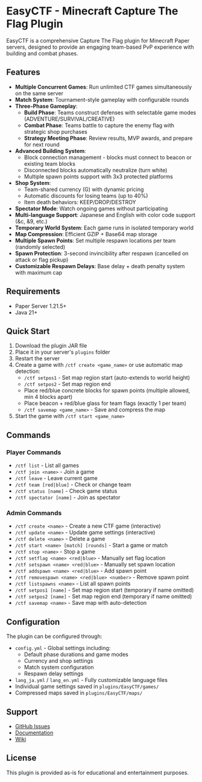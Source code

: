# EasyCTF - Minecraft Capture The Flag Plugin

EasyCTF is a comprehensive Capture The Flag plugin for Minecraft Paper servers, designed to provide an engaging team-based PvP experience with building and combat phases.

## Features

- **Multiple Concurrent Games**: Run unlimited CTF games simultaneously on the same server
- **Match System**: Tournament-style gameplay with configurable rounds
- **Three-Phase Gameplay**:
  - **Build Phase**: Teams construct defenses with selectable game modes (ADVENTURE/SURVIVAL/CREATIVE)
  - **Combat Phase**: Teams battle to capture the enemy flag with strategic shop purchases
  - **Strategy Meeting Phase**: Review results, MVP awards, and prepare for next round
- **Advanced Building System**:
  - Block connection management - blocks must connect to beacon or existing team blocks
  - Disconnected blocks automatically neutralize (turn white)
  - Multiple spawn points support with 3x3 protected platforms
- **Shop System**: 
  - Team-shared currency (G) with dynamic pricing
  - Automatic discounts for losing teams (up to 40%)
  - Item death behaviors: KEEP/DROP/DESTROY
- **Spectator Mode**: Watch ongoing games without participating
- **Multi-language Support**: Japanese and English with color code support (&c, &9, etc.)
- **Temporary World System**: Each game runs in isolated temporary world
- **Map Compression**: Efficient GZIP + Base64 map storage
- **Multiple Spawn Points**: Set multiple respawn locations per team (randomly selected)
- **Spawn Protection**: 3-second invincibility after respawn (cancelled on attack or flag pickup)
- **Customizable Respawn Delays**: Base delay + death penalty system with maximum cap

## Requirements

- Paper Server 1.21.5+
- Java 21+

## Quick Start

1. Download the plugin JAR file
2. Place it in your server's `plugins` folder
3. Restart the server
4. Create a game with `/ctf create <game_name>` or use automatic map detection:
   - `/ctf setpos1` - Set map region start (auto-extends to world height)
   - `/ctf setpos2` - Set map region end
   - Place red/blue concrete blocks for spawn points (multiple allowed, min 4 blocks apart)
   - Place beacon + red/blue glass for team flags (exactly 1 per team)
   - `/ctf savemap <game_name>` - Save and compress the map
5. Start the game with `/ctf start <game_name>`

## Commands

### Player Commands
- `/ctf list` - List all games
- `/ctf join <name>` - Join a game
- `/ctf leave` - Leave current game
- `/ctf team [red|blue]` - Check or change team
- `/ctf status [name]` - Check game status
- `/ctf spectator [name]` - Join as spectator

### Admin Commands
- `/ctf create <name>` - Create a new CTF game (interactive)
- `/ctf update <name>` - Update game settings (interactive)
- `/ctf delete <name>` - Delete a game
- `/ctf start <name> [match] [rounds]` - Start a game or match
- `/ctf stop <name>` - Stop a game
- `/ctf setflag <name> <red|blue>` - Manually set flag location
- `/ctf setspawn <name> <red|blue>` - Manually set spawn location
- `/ctf addspawn <name> <red|blue>` - Add spawn point
- `/ctf removespawn <name> <red|blue> <number>` - Remove spawn point
- `/ctf listspawns <name>` - List all spawn points
- `/ctf setpos1 [name]` - Set map region start (temporary if name omitted)
- `/ctf setpos2 [name]` - Set map region end (temporary if name omitted)
- `/ctf savemap <name>` - Save map with auto-detection

## Configuration

The plugin can be configured through:
- `config.yml` - Global settings including:
  - Default phase durations and game modes
  - Currency and shop settings
  - Match system configuration
  - Respawn delay settings
- `lang_ja.yml` / `lang_en.yml` - Fully customizable language files
- Individual game settings saved in `plugins/EasyCTF/games/`
- Compressed maps saved in `plugins/EasyCTF/maps/`

## Support

- [GitHub Issues](https://github.com/0x48lab/easy_ctf/issues)
- [Documentation](https://0x48lab.github.io/easy_ctf/)
- [Wiki](https://github.com/0x48lab/easy_ctf/wiki)

## License

This plugin is provided as-is for educational and entertainment purposes.